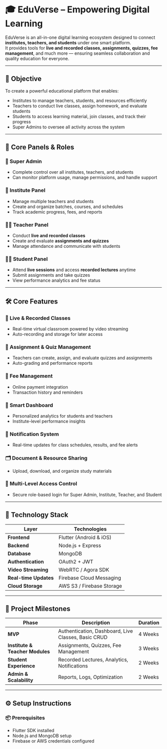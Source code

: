 # 🎓 EduVerse – Empowering Digital Learning

EduVerse is an all-in-one digital learning ecosystem designed to connect **institutes, teachers, and students** under one smart platform.  
It provides tools for **live and recorded classes, assignments, quizzes, fee management**, and much more — ensuring seamless collaboration and quality education for everyone.

---

## 🚀 Objective

To create a powerful educational platform that enables:
- Institutes to manage teachers, students, and resources efficiently  
- Teachers to conduct live classes, assign homework, and evaluate students  
- Students to access learning material, join classes, and track their progress  
- Super Admins to oversee all activity across the system  

---

## 🧩 Core Panels & Roles

### 👑 Super Admin
- Complete control over all institutes, teachers, and students  
- Can monitor platform usage, manage permissions, and handle support  

### 🏫 Institute Panel
- Manage multiple teachers and students  
- Create and organize batches, courses, and schedules  
- Track academic progress, fees, and reports  

### 👩‍🏫 Teacher Panel
- Conduct **live and recorded classes**  
- Create and evaluate **assignments and quizzes**  
- Manage attendance and communicate with students  

### 👩‍🎓 Student Panel
- Attend **live sessions** and access **recorded lectures** anytime  
- Submit assignments and take quizzes  
- View performance analytics and fee status  

---

## 🛠️ Core Features

### 🎥 Live & Recorded Classes
- Real-time virtual classroom powered by video streaming  
- Auto-recording and storage for later access  

### 🧾 Assignment & Quiz Management
- Teachers can create, assign, and evaluate quizzes and assignments  
- Auto-grading and performance reports  

### 💸 Fee Management
- Online payment integration  
- Transaction history and reminders  

### 🧠 Smart Dashboard
- Personalized analytics for students and teachers  
- Institute-level performance insights  

### 🔔 Notification System
- Real-time updates for class schedules, results, and fee alerts  

### 🗂️ Document & Resource Sharing
- Upload, download, and organize study materials  

### 🧭 Multi-Level Access Control
- Secure role-based login for Super Admin, Institute, Teacher, and Student  

---

## 🧰 Technology Stack

| Layer | Technologies |
|-------|---------------|
| **Frontend** | Flutter (Android & iOS) |
| **Backend** | Node.js + Express |
| **Database** | MongoDB |
| **Authentication** | OAuth2 + JWT |
| **Video Streaming** | WebRTC / Agora SDK |
| **Real-time Updates** | Firebase Cloud Messaging |
| **Cloud Storage** | AWS S3 / Firebase Storage |

---

## 🏁 Project Milestones

| Phase | Description | Duration |
|-------|--------------|-----------|
| **MVP** | Authentication, Dashboard, Live Classes, Basic CRUD | 4 Weeks |
| **Institute & Teacher Modules** | Assignments, Quizzes, Fee Management | 3 Weeks |
| **Student Experience** | Recorded Lectures, Analytics, Notifications | 2 Weeks |
| **Admin & Scalability** | Reports, Logs, Optimization | 2 Weeks |

---

## ⚙️ Setup Instructions

### 📦 Prerequisites
- Flutter SDK installed  
- Node.js and MongoDB setup  
- Firebase or AWS credentials configured  


